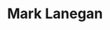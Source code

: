 ---
title: "Mark Lanegan"
summary: "Mark William Lanegan was an American singer, songwriter, and poet. First becoming prominent as the lead singer for the early grunge band Screaming Trees, he was also known as a member of Queens of the Stone Age and The Gutter Twins. He released 12 solo studio albums, as well as three collaboration albums with Isobel Campbell and two with Duke Garwood. He was known for his baritone voice, which was described as being \"as scratchy as a three-day beard yet as supple and pliable as moccasin leather\" and has been compared to Tom Waits, Leonard Cohen, and Nick Cave.Lanegan began his musical career in 1984 with Screaming Trees, with whom he released seven studio albums and five EPs before their disbandment in 2000. During his time with the band, he also started a solo career and released his first solo studio album, The Winding Sheet, in 1990. He subsequently released a further 10 solo albums, which received critical recognition but only moderate commercial success. Following the end of Screaming Trees, he became a frequent collaborator of Queens of the Stone Age, and was a full-time member between 2001 and 2005 during the Songs for the Deaf and Lullabies to Paralyze eras.
Lanegan collaborated with various artists throughout his career. In the 1990s, he and Kurt Cobain recorded an album of Lead Belly covers that was ultimately never released. He also joined Layne Staley and Mike McCready in the band Mad Season, and formed the alternative rock group The Gutter Twins with Greg Dulli in 2003, as well as contributing to releases by Moby, Bomb the Bass, Soulsavers, Tinariwen, The Twilight Singers, Manic Street Preachers, and Unkle, among others.
Lanegan struggled with addiction to drugs and alcohol throughout his life, but had been sober for over a decade at the time of his death. Encouraged by his friend Anthony Bourdain, he released the memoir Sing Backwards and Weep in 2020. He followed this up in 2021 with the memoir Devil in a Coma, which focused on his near-death experience with COVID-19. He and his wife Shelley Brien left the U.S. in 2020 and settled in the Irish town of Killarney, where he died two years later at the age of 57. No cause of death was revealed."
image: "mark-lanegan.jpg"
apple_music_artist_url: "https://music.apple.com/gb/artist/mark-lanegan/484831"
wikipedia_url: "https://en.wikipedia.org/wiki/Mark_Lanegan"
---